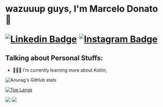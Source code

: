 <h1>wazuuup guys, I'm Marcelo Donato 🚀
 
 
    
[![Linkedin Badge](https://img.shields.io/badge/-LinkedIn-0e76a8?style=flat-square&logo=Linkedin&logoColor=white)](https://www.linkedin.com/in/marcelo-henrique-donato/)
[![Instagram Badge](https://img.shields.io/badge/-Instagram-e4405f?style=flat-square&logo=Instagram&logoColor=white)](https://instagram.com/marcelo_donatoo/)
  
  ## **Talking about Personal Stuffs:**

- 👨🏻‍💻 I’m currently learning more about Kotlin;


![Anurag's GitHub stats](https://github-readme-stats.vercel.app/api?username=marcelodonato&show_icons=true&theme=highcontrast)

[![Top Langs](https://github-readme-stats.vercel.app/api/top-langs/?username=marcelodonato&layout=compact&theme=highcontrast)](https://github.com/marcelodonato/github-readme-stats)


<img src="https://img.shields.io/badge/Android-Development-green"></img> 
<img src="https://img.shields.io/badge/Kotlin-Development-blueviolet"/>

<!--
**MarceloDonato/marcelodonato** is a ✨ _special_ ✨ repository because its `README.md` (this file) appears on your GitHub profile.

Here are some ideas to get you started:

- 🔭 I’m currently working on ...
- 🌱 I’m currently learning ...
- 👯 I’m looking to collaborate on ...
- 🤔 I’m looking for help with ...
- 💬 Ask me about ...
- 📫 How to reach me: ...
- 😄 Pronouns: ...
- ⚡ Fun fact: ...
-->
